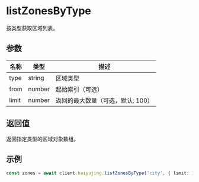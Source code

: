 # listZonesByType

按类型获取区域列表。

## 参数

| 名称 | 类型 | 描述 |
|------|------|------|
| type | string | 区域类型 |
| from | number | 起始索引（可选） |
| limit | number | 返回的最大数量（可选，默认: 100） |

## 返回值

返回指定类型的区域对象数组。

## 示例

```ts
const zones = await client.baiyujing.listZonesByType('city', { limit: 10 })
```
